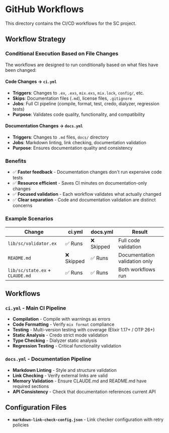 # GitHub Workflows

This directory contains the CI/CD workflows for the SC project.

## Workflow Strategy

### **Conditional Execution Based on File Changes**

The workflows are designed to run conditionally based on what files have been changed:

#### **Code Changes** → `ci.yml`

- **Triggers**: Changes to `.ex`, `.exs`, `mix.exs`, `mix.lock`, `config/`, etc.
- **Skips**: Documentation files (`.md`), license files, `.gitignore`
- **Jobs**: Full CI pipeline (compile, format, test, credo, dialyzer, regression tests)
- **Purpose**: Validates code quality, functionality, and compatibility

#### **Documentation Changes** → `docs.yml`  

- **Triggers**: Changes to `.md` files, `docs/` directory
- **Jobs**: Markdown linting, link checking, documentation validation
- **Purpose**: Ensures documentation quality and consistency

### **Benefits**

- ✅ **Faster feedback** - Documentation changes don't run expensive code tests
- ✅ **Resource efficient** - Saves CI minutes on documentation-only changes
- ✅ **Focused validation** - Each workflow validates what actually changed
- ✅ **Clear separation** - Code and documentation validation are distinct concerns

### **Example Scenarios**

| Change | ci.yml | docs.yml | Result |
|--------|--------|----------|---------|
| `lib/sc/validator.ex` | ✅ Runs | ❌ Skipped | Full code validation |
| `README.md` | ❌ Skipped | ✅ Runs | Documentation validation only |
| `lib/sc/state.ex` + `CLAUDE.md` | ✅ Runs | ✅ Runs | Both workflows run |

## Workflows

### **`ci.yml`** - Main CI Pipeline

- **Compilation** - Compile with warnings as errors
- **Code Formatting** - Verify `mix format` compliance  
- **Testing** - Multi-version testing with coverage (Elixir 1.17+ / OTP 26+)
- **Static Analysis** - Credo strict mode validation
- **Type Checking** - Dialyzer static analysis
- **Regression Testing** - Critical functionality validation

### **`docs.yml`** - Documentation Pipeline  

- **Markdown Linting** - Style and structure validation
- **Link Checking** - Verify external links are valid
- **Memory Validation** - Ensure CLAUDE.md and README.md have required sections
- **API Consistency** - Check that documentation references current API

## Configuration Files

- **`markdown-link-check-config.json`** - Link checker configuration with retry policies
